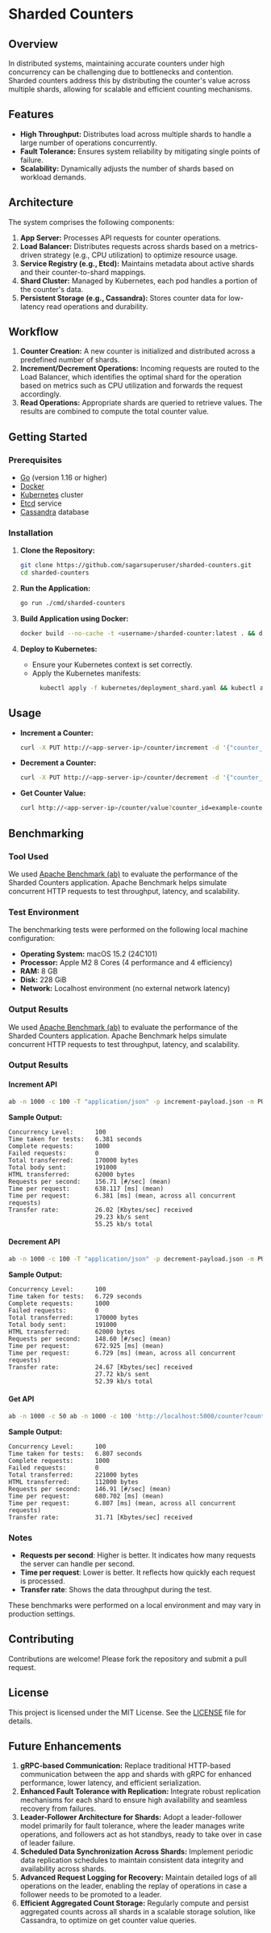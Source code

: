 # Sharded Counters



## Overview

In distributed systems, maintaining accurate counters under high concurrency can be challenging due to bottlenecks and contention. Sharded counters address this by distributing the counter's value across multiple shards, allowing for scalable and efficient counting mechanisms.

## Features

- **High Throughput:** Distributes load across multiple shards to handle a large number of operations concurrently.
- **Fault Tolerance:** Ensures system reliability by mitigating single points of failure.
- **Scalability:** Dynamically adjusts the number of shards based on workload demands.

## Architecture

The system comprises the following components:

1. **App Server:** Processes API requests for counter operations.
2. **Load Balancer:** Distributes requests across shards based on a metrics-driven strategy (e.g., CPU utilization) to optimize resource usage.
3. **Service Registry (e.g., Etcd):** Maintains metadata about active shards and their counter-to-shard mappings.
4. **Shard Cluster:** Managed by Kubernetes, each pod handles a portion of the counter's data.
5. **Persistent Storage (e.g., Cassandra):** Stores counter data for low-latency read operations and durability.

## Workflow

1. **Counter Creation:** A new counter is initialized and distributed across a predefined number of shards.
2. **Increment/Decrement Operations:** Incoming requests are routed to the Load Balancer, which identifies the optimal shard for the operation based on metrics such as CPU utilization and forwards the request accordingly.
3. **Read Operations:** Appropriate shards are queried to retrieve values. The results are combined to compute the total counter value.

## Getting Started

### Prerequisites

- [Go](https://golang.org/doc/install) (version 1.16 or higher)
- [Docker](https://docs.docker.com/get-docker/)
- [Kubernetes](https://kubernetes.io/docs/setup/) cluster
- [Etcd](https://etcd.io/docs/v3.4.0/getting-started/) service
- [Cassandra](https://cassandra.apache.org/_/quickstart.html) database

### Installation

1. **Clone the Repository:**

   ```bash
   git clone https://github.com/sagarsuperuser/sharded-counters.git
   cd sharded-counters
   ```

2. **Run the Application:**

   ```bash
   go run ./cmd/sharded-counters
   ```

3. **Build Application using Docker:**

   ```bash
   docker build --no-cache -t <username>/sharded-counter:latest . && docker push <username>/sharded-counter:latest
   ```

4. **Deploy to Kubernetes:**

   - Ensure your Kubernetes context is set correctly.
   - Apply the Kubernetes manifests:
     ```bash
       kubectl apply -f kubernetes/deployment_shard.yaml && kubectl apply -f kubernetes/deployment_app.yaml
     ```

## Usage

- **Increment a Counter:**

  ```bash
  curl -X PUT http://<app-server-ip>/counter/increment -d '{"counter_id": "example-counter"}'
  ```

- **Decrement a Counter:**

  ```bash
  curl -X PUT http://<app-server-ip>/counter/decrement -d '{"counter_id": "example-counter"}'
  ```

- **Get Counter Value:**

  ```bash
  curl http://<app-server-ip>/counter/value?counter_id=example-counter
  ```

## Benchmarking

### Tool Used

We used [Apache Benchmark (ab)](https://httpd.apache.org/docs/2.4/programs/ab.html) to evaluate the performance of the Sharded Counters application. Apache Benchmark helps simulate concurrent HTTP requests to test throughput, latency, and scalability.

### Test Environment

The benchmarking tests were performed on the following local machine configuration:
- **Operating System:** macOS 15.2 (24C101)
- **Processor:** Apple M2 8 Cores (4 performance and 4 efficiency)
- **RAM:** 8 GB
- **Disk:** 228 GiB
- **Network:** Localhost environment (no external network latency)

### Output Results

We used [Apache Benchmark (ab)](https://httpd.apache.org/docs/2.4/programs/ab.html) to evaluate the performance of the Sharded Counters application. Apache Benchmark helps simulate concurrent HTTP requests to test throughput, latency, and scalability.

### Output Results

#### Increment API

```bash
ab -n 1000 -c 100 -T "application/json" -p increment-payload.json -m PUT http://localhost:5000/counter/increment
```

**Sample Output:**

```
Concurrency Level:      100
Time taken for tests:   6.381 seconds
Complete requests:      1000
Failed requests:        0
Total transferred:      170000 bytes
Total body sent:        191000
HTML transferred:       62000 bytes
Requests per second:    156.71 [#/sec] (mean)
Time per request:       638.117 [ms] (mean)
Time per request:       6.381 [ms] (mean, across all concurrent requests)
Transfer rate:          26.02 [Kbytes/sec] received
                        29.23 kb/s sent
                        55.25 kb/s total
```


#### Decrement API

```bash
ab -n 1000 -c 100 -T "application/json" -p decrement-payload.json -m PUT http://localhost:5000/counter/decrement
```

**Sample Output:**

```
Concurrency Level:      100
Time taken for tests:   6.729 seconds
Complete requests:      1000
Failed requests:        0
Total transferred:      170000 bytes
Total body sent:        191000
HTML transferred:       62000 bytes
Requests per second:    148.60 [#/sec] (mean)
Time per request:       672.925 [ms] (mean)
Time per request:       6.729 [ms] (mean, across all concurrent requests)
Transfer rate:          24.67 [Kbytes/sec] received
                        27.72 kb/s sent
                        52.39 kb/s total
```

#### Get API

```bash
ab -n 1000 -c 50 ab -n 1000 -c 100 'http://localhost:5000/counter?counter_id=9999zzzzabchhhii'
```

**Sample Output:**

```
Concurrency Level:      100
Time taken for tests:   6.807 seconds
Complete requests:      1000
Failed requests:        0
Total transferred:      221000 bytes
HTML transferred:       112000 bytes
Requests per second:    146.91 [#/sec] (mean)
Time per request:       680.702 [ms] (mean)
Time per request:       6.807 [ms] (mean, across all concurrent requests)
Transfer rate:          31.71 [Kbytes/sec] received
```

### Notes

- **Requests per second**: Higher is better. It indicates how many requests the server can handle per second.
- **Time per request**: Lower is better. It reflects how quickly each request is processed.
- **Transfer rate**: Shows the data throughput during the test.

These benchmarks were performed on a local environment and may vary in production settings.

## Contributing

Contributions are welcome! Please fork the repository and submit a pull request.

## License

This project is licensed under the MIT License. See the [LICENSE](LICENSE) file for details.

## Future Enhancements

1. **gRPC-based Communication:** Replace traditional HTTP-based communication between the app and shards with gRPC for enhanced performance, lower latency, and efficient serialization.
2. **Enhanced Fault Tolerance with Replication:** Integrate robust replication mechanisms for each shard to ensure high availability and seamless recovery from failures.
3. **Leader-Follower Architecture for Shards:** Adopt a leader-follower model primarily for fault tolerance, where the leader manages write operations, and followers act as hot standbys, ready to take over in case of leader failure.
4. **Scheduled Data Synchronization Across Shards:** Implement periodic data replication schedules to maintain consistent data integrity and availability across shards.
5. **Advanced Request Logging for Recovery:** Maintain detailed logs of all operations on the leader, enabling the replay of operations in case a follower needs to be promoted to a leader.
6. **Efficient Aggregated Count Storage:** Regularly compute and persist aggregated counts across all shards in a scalable storage solution, like Cassandra, to optimize on get counter value queries.